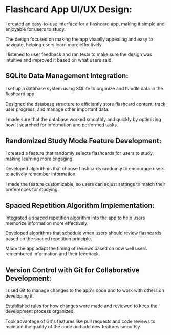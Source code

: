 <h1>Flashcard App UI/UX Design:</h1>

I created an easy-to-use interface for a flashcard app, making it simple and enjoyable for users to study.

The design focused on making the app visually appealing and easy to navigate, helping users learn more effectively.

I listened to user feedback and ran tests to make sure the design was intuitive and improved it based on what users said.

<H2>SQLite Data Management Integration:</H2>

<p2>I set up a database system using SQLite to organize and handle data in the flashcard app.</p2>

<p2>Designed the database structure to efficiently store flashcard content, track user progress, and manage other important data.</p2>

<p2>I made sure that the database worked smoothly and quickly by optimizing how it searched for information and performed tasks.</p2>

<H2>Randomized Study Mode Feature Development:</H2>

<p2>I created a feature that randomly selects flashcards for users to study, making learning more engaging.</p2>

<p2>Developed algorithms that choose flashcards randomly to encourage users to actively remember information.</p2>

<p2>I made the feature customizable, so users can adjust settings to match their preferences for studying.</p2>

<H2>Spaced Repetition Algorithm Implementation:</H2>

<p2>Integrated a spaced repetition algorithm into the app to help users memorize information more effectively.</p2>

<p2>Developed algorithms that schedule when users should review flashcards based on the spaced repetition principle.</p2>

<p2>Made the app adapt the timing of reviews based on how well users remembered information and their feedback.</p2>

<H2>Version Control with Git for Collaborative Development:</H2>

<p2>I used Git to manage changes to the app's code and to work with others on developing it.</p2>

<p2>Established rules for how changes were made and reviewed to keep the development process organized.</p2>

<p2>Took advantage of Git's features like pull requests and code reviews to maintain the quality of the code and add new features smoothly.</p2>
